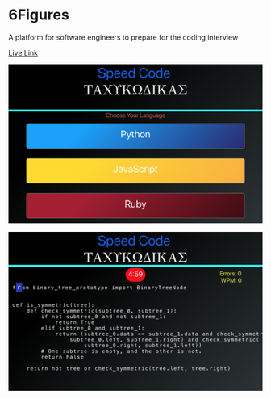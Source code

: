 # 6Figures
A platform for software engineers to prepare for the coding interview

[Live Link](https://speedcoder.ml) 

![Splash](https://github.com/SammoMichael/6Figures/blob/master/Screen%20Shot%202562-03-30%20at%2010.23.20%20PM.png "Splash Page")

![Speedcoding page](https://github.com/SammoMichael/6Figures/blob/master/Screen%20Shot%202562-03-30%20at%2010.23.29%20PM.png "Coding Page")

